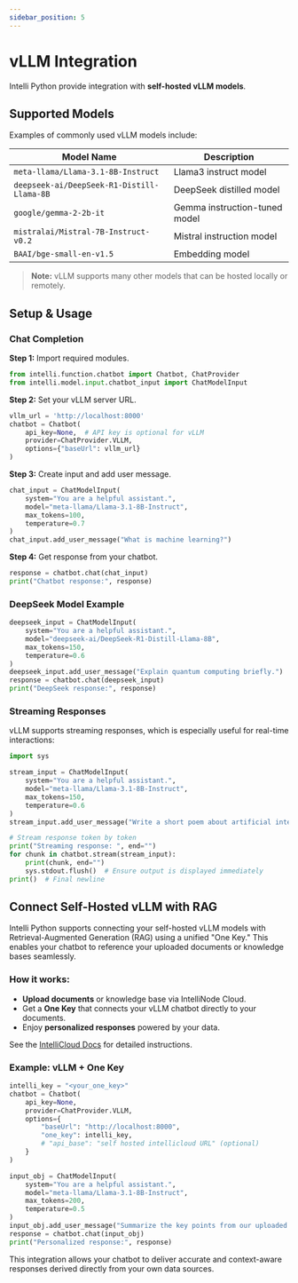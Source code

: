 ```yaml
---
sidebar_position: 5
---
```


# vLLM Integration

Intelli Python provide integration with **self-hosted vLLM models**.

## Supported Models

Examples of commonly used vLLM models include:

| Model Name | Description |
|------------|-------------|
| `meta-llama/Llama-3.1-8B-Instruct` | Llama3 instruct model |
| `deepseek-ai/DeepSeek-R1-Distill-Llama-8B` | DeepSeek distilled model |
| `google/gemma-2-2b-it` | Gemma instruction-tuned model |
| `mistralai/Mistral-7B-Instruct-v0.2` | Mistral instruction model |
| `BAAI/bge-small-en-v1.5` | Embedding model |

> **Note:** vLLM supports many other models that can be hosted locally or remotely.

## Setup & Usage

### Chat Completion

**Step 1:** Import required modules.

```python
from intelli.function.chatbot import Chatbot, ChatProvider
from intelli.model.input.chatbot_input import ChatModelInput
```

**Step 2:** Set your vLLM server URL.

```python
vllm_url = 'http://localhost:8000'
chatbot = Chatbot(
    api_key=None,  # API key is optional for vLLM
    provider=ChatProvider.VLLM,
    options={"baseUrl": vllm_url}
)
```

**Step 3:** Create input and add user message.

```python
chat_input = ChatModelInput(
    system="You are a helpful assistant.",
    model="meta-llama/Llama-3.1-8B-Instruct",
    max_tokens=100,
    temperature=0.7
)
chat_input.add_user_message("What is machine learning?")
```

**Step 4:** Get response from your chatbot.

```python
response = chatbot.chat(chat_input)
print("Chatbot response:", response)
```

### DeepSeek Model Example

```python
deepseek_input = ChatModelInput(
    system="You are a helpful assistant.",
    model="deepseek-ai/DeepSeek-R1-Distill-Llama-8B",
    max_tokens=150,
    temperature=0.6
)
deepseek_input.add_user_message("Explain quantum computing briefly.")
response = chatbot.chat(deepseek_input)
print("DeepSeek response:", response)
```

### Streaming Responses

vLLM supports streaming responses, which is especially useful for real-time interactions:

```python
import sys

stream_input = ChatModelInput(
    system="You are a helpful assistant.",
    model="meta-llama/Llama-3.1-8B-Instruct",
    max_tokens=150,
    temperature=0.6
)
stream_input.add_user_message("Write a short poem about artificial intelligence.")

# Stream response token by token
print("Streaming response: ", end="")
for chunk in chatbot.stream(stream_input):
    print(chunk, end="")
    sys.stdout.flush()  # Ensure output is displayed immediately
print()  # Final newline
```

## Connect Self-Hosted vLLM with RAG

Intelli Python supports connecting your self-hosted vLLM models with Retrieval-Augmented Generation (RAG) using a unified "One Key." 
This enables your chatbot to reference your uploaded documents or knowledge bases seamlessly.

### How it works:

- **Upload documents** or knowledge base via IntelliNode Cloud.
- Get a **One Key** that connects your vLLM chatbot directly to your documents.
- Enjoy **personalized responses** powered by your data.

See the [IntelliCloud Docs](https://docs.intellinode.ai/docs/python/intellicloud) for detailed instructions.

### Example: vLLM + One Key

```python
intelli_key = "<your_one_key>"
chatbot = Chatbot(
    api_key=None,
    provider=ChatProvider.VLLM,
    options={
        "baseUrl": "http://localhost:8000",
        "one_key": intelli_key,
        # "api_base": "self hosted intellicloud URL" (optional)
    }
)

input_obj = ChatModelInput(
    system="You are a helpful assistant.",
    model="meta-llama/Llama-3.1-8B-Instruct",
    max_tokens=200,
    temperature=0.5
)
input_obj.add_user_message("Summarize the key points from our uploaded annual report.")
response = chatbot.chat(input_obj)
print("Personalized response:", response)
```

This integration allows your chatbot to deliver accurate and context-aware responses derived directly from your own data sources.
